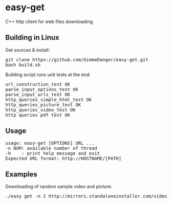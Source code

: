# easy-get

C++ http client for web files downloading

## Building in Linux 

Get sources & install:
<pre>
git clone https://github.com/GimmeDanger/easy-get.git
bash build.sh
</pre>

Building script runs unit tests at the end:
<pre>
url_construction_test OK
parse_input_options_test OK
parse_input_urls_test OK
http_queries_simple_html_test OK
http_queries_picture_test OK
http_queries_video_test OK
http_queries_pdf_test OK
</pre>

## Usage
<pre>
usage: easy-get [OPTIONS] URL ...
-n NUM: available number of thread
-h    : print help message and exit
Expected URL format: http://HOSTNAME/[PATH]
</pre>

## Examples
Downloading of random sample video and picture:
<pre>
./easy_get -n 2 http://mirrors.standaloneinstaller.com/video-sample/star_trails.mp4 http://st.kp.yandex.net/images/kadr/sm_2562186.jpg
</pre>
